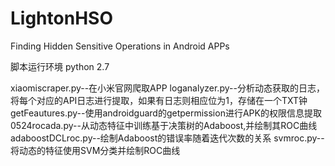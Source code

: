 # LightonHSO
Finding Hidden Sensitive Operations in Android APPs 

脚本运行环境 python 2.7 

xiaomiscraper.py--在小米官网爬取APP
loganalyzer.py--分析动态获取的日志，将每个对应的API日志进行提取，如果有日志则相应位为1，存储在一个TXT钟
getFeautures.py--使用androidguard的getpermission进行APK的权限信息提取
0524rocada.py--从动态特征中训练基于决策树的Adaboost,并绘制其ROC曲线
adaboostDCLroc.py--绘制Adaboost的错误率随着迭代次数的关系
svmroc.py--将动态的特征使用SVM分类并绘制ROC曲线
